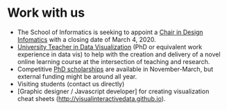# Work with us

* The School of Informatics is seeking to appoint a [Chair in Design Infomatics](https://www.vacancies.ed.ac.uk/pls/corehrrecruit/erq_jobspec_version_4.display_form) with a closing date of March 4, 2020.
* [University Teacher in Data Visualization](job-datavista) (PhD or equivalent work experience in data vis) to help with the creation and delivery of a novel online learning course at the intersection of teaching and research. 
* Competitive [PhD scholarships](phd-edinburgh.html) are available in November-March, but external funding might be around all year. 
* Visiting students (contact us directly)
* [Graphic designer / Javascript developer] for creating visualization cheat sheets (http://visualinteractivedata.github.io). 

